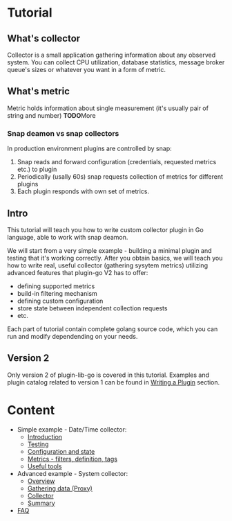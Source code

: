 # Tutorial

## What's collector

Collector is a small application gathering information about any observed system. 
You can collect CPU utilization, database statistics, message broker queue's sizes or whatever you want in a form of metric.

## What's metric

Metric holds information about single measurement (it's usually pair of string and number)
**TODO**More

### Snap deamon vs snap collectors

In production environment plugins are controlled by snap:
1) Snap reads and forward configuration (credentials, requested metrics etc.) to plugin
2) Periodically (usally 60s) snap requests collection of metrics for different plugins 
3) Each plugin responds with own set of metrics. 

## Intro

This tutorial will teach you how to write custom collector plugin in Go language, able to work with snap deamon. 

We will start from a very simple example - building a minimal plugin and testing that it's working correctly. 
After you obtain basics, we will teach you how to write real, useful collector (gathering sysytem metrics) utilizing advanced features that plugin-go V2 has to offer:
- defining supported metrics
- build-in filtering mechanism
- defining custom configuration 
- store state between independent collection requests
- etc.

Each part of tutorial contain complete golang source code, which you can run and modify dependending on your needs.

## Version 2

Only version 2 of plugin-lib-go is covered in this tutorial. Examples and plugin catalog related to version 1 can be found in [Writing a Plugin](https://github.com/librato/snap-plugin-lib-go/tree/ao-12231-tutorial#writing-a-plugin) section.

# Content 

- Simple example - Date/Time collector:
  * [Introduction](/tutorial/01-simple/README.md)
  * [Testing](/tutorial/02-testing/README.md)
  * [Configuration and state](/tutorial/03-concepts/README.md)
  * [Metrics - filters, definition, tags](/tutorial/04-metrics/README.md)
  * [Useful tools](/tutorial/05-tools/README.md)
- Advanced example - System collector:
  * [Overview](/tutorial/06-overview/README.md)
  * [Gathering data (Proxy)](/tutorial/07-proxy/README.md)
  * [Collector](/tutorial/08-collector/README.md)
  * [Summary](/tutorial/09-summary/README.md)
- [FAQ](/tutorial/faq/README.md)